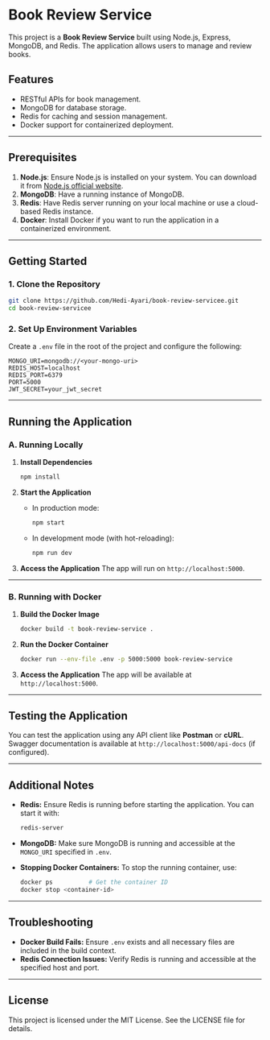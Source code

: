 
# Book Review Service

This project is a **Book Review Service** built using Node.js, Express, MongoDB, and Redis. The application allows users to manage and review books. 

## Features
- RESTful APIs for book management.
- MongoDB for database storage.
- Redis for caching and session management.
- Docker support for containerized deployment.

---

## Prerequisites

1. **Node.js**: Ensure Node.js is installed on your system. You can download it from [Node.js official website](https://nodejs.org/).
2. **MongoDB**: Have a running instance of MongoDB.
3. **Redis**: Have Redis server running on your local machine or use a cloud-based Redis instance.
4. **Docker**: Install Docker if you want to run the application in a containerized environment.

---

## Getting Started

### 1. Clone the Repository
```bash
git clone https://github.com/Hedi-Ayari/book-review-servicee.git
cd book-review-servicee
```

### 2. Set Up Environment Variables
Create a `.env` file in the root of the project and configure the following:
```env
MONGO_URI=mongodb://<your-mongo-uri>
REDIS_HOST=localhost
REDIS_PORT=6379
PORT=5000
JWT_SECRET=your_jwt_secret
```

---

## Running the Application

### A. Running Locally

1. **Install Dependencies**
   ```bash
   npm install
   ```

2. **Start the Application**
   - In production mode:
     ```bash
     npm start
     ```
   - In development mode (with hot-reloading):
     ```bash
     npm run dev
     ```

3. **Access the Application**
   The app will run on `http://localhost:5000`.

---

### B. Running with Docker

1. **Build the Docker Image**
   ```bash
   docker build -t book-review-service .
   ```

2. **Run the Docker Container**
   ```bash
   docker run --env-file .env -p 5000:5000 book-review-service
   ```

3. **Access the Application**
   The app will be available at `http://localhost:5000`.

---

## Testing the Application

You can test the application using any API client like **Postman** or **cURL**.  
Swagger documentation is available at `http://localhost:5000/api-docs` (if configured).

---

## Additional Notes

- **Redis:** Ensure Redis is running before starting the application. You can start it with:
  ```bash
  redis-server
  ```

- **MongoDB:** Make sure MongoDB is running and accessible at the `MONGO_URI` specified in `.env`.

- **Stopping Docker Containers:** To stop the running container, use:
  ```bash
  docker ps          # Get the container ID
  docker stop <container-id>
  ```

---

## Troubleshooting

- **Docker Build Fails:** Ensure `.env` exists and all necessary files are included in the build context.
- **Redis Connection Issues:** Verify Redis is running and accessible at the specified host and port.

---

## License
This project is licensed under the MIT License. See the LICENSE file for details.
